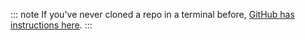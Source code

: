 ::: note
If you've never cloned a repo in a terminal before, [GitHub has instructions here](https://help.github.com/en/articles/cloning-a-repository).
:::
